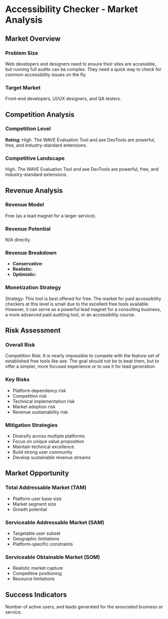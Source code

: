 # Accessibility Checker - Market Analysis

## Market Overview

### Problem Size
Web developers and designers need to ensure their sites are accessible, but running full audits can be complex. They need a quick way to check for common accessibility issues on the fly.

### Target Market
Front-end developers, UI/UX designers, and QA testers.

## Competition Analysis

### Competition Level
**Rating:** High. The WAVE Evaluation Tool and axe DevTools are powerful, free, and industry-standard extensions.

### Competitive Landscape
High. The WAVE Evaluation Tool and axe DevTools are powerful, free, and industry-standard extensions.

## Revenue Analysis

### Revenue Model
Free (as a lead magnet for a larger service).

### Revenue Potential
N/A directly.

### Revenue Breakdown
- **Conservative:** 
- **Realistic:** 
- **Optimistic:** 

### Monetization Strategy
Strategy: This tool is best offered for free. The market for paid accessibility checkers at this level is small due to the excellent free tools available. However, it can serve as a powerful lead magnet for a consulting business, a more advanced paid auditing tool, or an accessibility course.

## Risk Assessment

### Overall Risk
Competition Risk: It is nearly impossible to compete with the feature set of established free tools like axe. The goal should not be to beat them, but to offer a simpler, more focused experience or to use it for lead generation.

### Key Risks
- Platform dependency risk
- Competition risk
- Technical implementation risk
- Market adoption risk
- Revenue sustainability risk

### Mitigation Strategies
- Diversify across multiple platforms
- Focus on unique value proposition
- Maintain technical excellence
- Build strong user community
- Develop sustainable revenue streams

## Market Opportunity

### Total Addressable Market (TAM)
- Platform user base size
- Market segment size
- Growth potential

### Serviceable Addressable Market (SAM)
- Targetable user subset
- Geographic limitations
- Platform-specific constraints

### Serviceable Obtainable Market (SOM)
- Realistic market capture
- Competitive positioning
- Resource limitations

## Success Indicators
Number of active users, and leads generated for the associated business or service.
